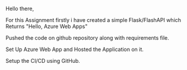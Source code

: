 Hello there,

For this Assignment firstly i have created a simple Flask/FlashAPI which Returns "Hello, Azure Web Apps"

Pushed the code on github repository along with requirements file.

Set Up Azure Web App and Hosted the Application on it.

Setup the CI/CD using GitHub.
